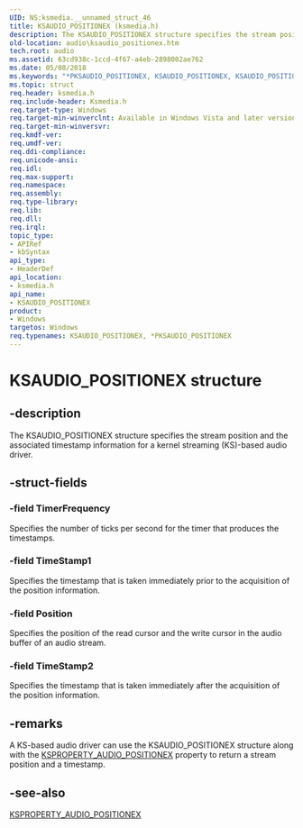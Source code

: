 ```yaml
---
UID: NS:ksmedia.__unnamed_struct_46
title: KSAUDIO_POSITIONEX (ksmedia.h)
description: The KSAUDIO_POSITIONEX structure specifies the stream position and the associated timestamp information for a kernel streaming (KS)-based audio driver.
old-location: audio\ksaudio_positionex.htm
tech.root: audio
ms.assetid: 63cd938c-1ccd-4f67-a4eb-2898002ae762
ms.date: 05/08/2018
ms.keywords: "*PKSAUDIO_POSITIONEX, KSAUDIO_POSITIONEX, KSAUDIO_POSITIONEX structure [Audio Devices], PKSAUDIO_POSITIONEX, PKSAUDIO_POSITIONEX structure pointer [Audio Devices], aud-prop_9a418d76-9a4f-4626-b6db-64ed4fcedb18.xml, audio.ksaudio_positionex, ksmedia/KSAUDIO_POSITIONEX, ksmedia/PKSAUDIO_POSITIONEX"
ms.topic: struct
req.header: ksmedia.h
req.include-header: Ksmedia.h
req.target-type: Windows
req.target-min-winverclnt: Available in Windows Vista and later versions of Windows.
req.target-min-winversvr: 
req.kmdf-ver: 
req.umdf-ver: 
req.ddi-compliance: 
req.unicode-ansi: 
req.idl: 
req.max-support: 
req.namespace: 
req.assembly: 
req.type-library: 
req.lib: 
req.dll: 
req.irql: 
topic_type:
- APIRef
- kbSyntax
api_type:
- HeaderDef
api_location:
- ksmedia.h
api_name:
- KSAUDIO_POSITIONEX
product:
- Windows
targetos: Windows
req.typenames: KSAUDIO_POSITIONEX, *PKSAUDIO_POSITIONEX
---
```


# KSAUDIO_POSITIONEX structure


## -description


The KSAUDIO_POSITIONEX structure specifies the stream position and the associated timestamp information for a kernel streaming (KS)-based audio driver.


## -struct-fields




### -field TimerFrequency

Specifies the number of ticks per second for the timer that produces the timestamps.


### -field TimeStamp1

Specifies the timestamp that is taken immediately prior to the acquisition of the position information.


### -field Position

Specifies the position of the read cursor and the write cursor in the audio buffer of an audio stream.


### -field TimeStamp2

Specifies the timestamp that is taken immediately after the acquisition of the position information.


## -remarks



A KS-based audio driver can use the KSAUDIO_POSITIONEX structure along with the <a href="https://msdn.microsoft.com/library/windows/hardware/ff537298">KSPROPERTY_AUDIO_POSITIONEX</a> property to return a stream position and a timestamp.




## -see-also




<a href="https://msdn.microsoft.com/library/windows/hardware/ff537298">KSPROPERTY_AUDIO_POSITIONEX</a>
 

 

